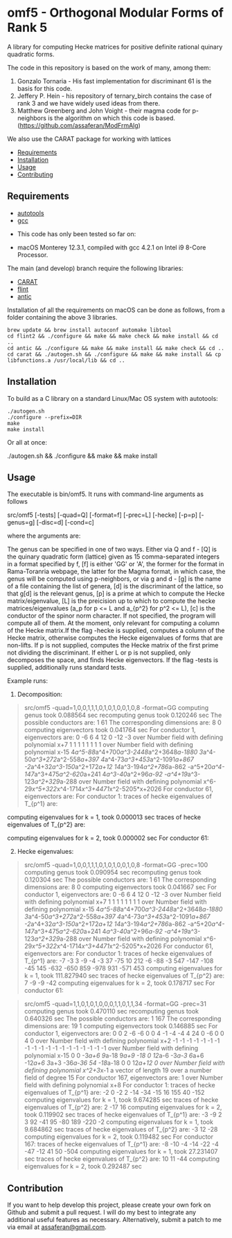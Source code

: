 omf5 - Orthogonal Modular Forms of Rank 5
=========================================

A library for computing Hecke matrices for positive definite rational quinary quadratic forms.

The code in this repository is based on the work of many, among them:

1. Gonzalo Tornaria - His fast implementation for discriminant 61 is the basis for this code.
2. Jeffery P. Hein - his repository of ternary_birch contains the case of rank 3 and we have widely used ideas from there.
3. Matthew Greenberg and John Voight - their magma code for p-neighbors is the algorithm on which this code is based. (https://github.com/assaferan/ModFrmAlg)

We also use the CARAT package for working with lattices

- [Requirements](#requirements)
- [Installation](#installation)
- [Usage](#usage)
- [Contributing](#contribution)

## Requirements

- [autotools](https://www.gnu.org/software/automake/manual/html_node/Autotools-Introduction.html)
- [gcc](https://gcc.gnu.org/)

* This code has only been tested so far on:
- macOS Monterey 12.3.1, compiled with gcc 4.2.1 on Intel i9 8-Core Processor.

The main (and develop) branch require the following libraries:

- [CARAT](https://github.com/lbfm-rwth/carat)
- [flint](https://github.com/wbhart/flint2)
- [antic](https://github.com/wbhart/antic)

Installation of all the requirements on macOS can be done as follows, from a folder containing the above 3 libraries.

    brew update && brew install autoconf automake libtool
    cd flint2 && ./configure && make && make check && make install && cd ..
    cd antic && ./configure && make && make install && make check && cd ..
    cd carat && ./autogen.sh && ./configure && make && make install && cp libfunctions.a /usr/local/lib && cd ..

## Installation

To build as a C library on a standard Linux/Mac OS system with autotools:

    ./autogen.sh
    ./configure --prefix=DIR
    make
    make install

Or all at once:

   ./autogen.sh && ./configure && make && make install

## Usage

The executable is bin/omf5.
It runs with command-line arguments as follows

src/omf5 [-tests] [-quad=Q] [-format=f] [-prec=L] [-hecke] [-p=p] [-genus=g] [-disc=d] [-cond=c] 

where the  arguments are:

The genus can be specified in one of two ways. Either via Q and f - 
[Q] is the quinary quadratic form (lattice) given as 15 comma-separated integers in a format specified by f,
[f] is either 'GG' or 'A', the former for the format in Rama-Toranria webpage, the latter for the Magma format,
in which case, the genus will be computed using p-neighbors, or via g and d - 
[g] is the name of a file containing the list of genera,
[d] is the discriminant of the lattice, so that g[d] is the relevant genus,
[p] is a prime at which to compute the Hecke matrix/eigenvalue, 
[L] is the preicision up to which to compute the hecke matrices/eigenvalues (a_p for p <= L and a_{p^2} for p^2 <= L),
[c] is the conductor of the spinor norm character. If not specified, the program will compute all of them. At the moment, only relevant for computing a column of the Hecke matrix.If the flag -hecke is supplied, computes a column of the Hecke matrix, otherwise computes the Hecke eigenvalues of forms that are non-lifts. If p is not supplied, computes the Hecke matrix of the first prime not dividing the discriminant.
If either L or p is not supplied, only decomposes the space, and finds Hecke eigenvectors.
If the flag -tests is supplied, additionally runs standard tests.
    
Example runs:

1. Decomposition:
> src/omf5 -quad=1,0,0,1,1,1,0,1,0,1,0,0,1,0,8 -format=GG
computing genus took 0.088564 sec
recomputing genus took 0.120246 sec
The possible conductors are: 
1 61 
The corresponding dimensions are: 8 0 
computing eigenvectors took 0.041764 sec
For conductor 1, eigenvectors are:
0 -6 6 4 12 0 -12 -3 over Number field with defining polynomial x+7
1 1 1 1 1 1 1 1 over Number field with defining polynomial x-15
4*a^5-88*a^4+700*a^3-2448*a^2+3648*a-1880 3*a^4-50*a^3+272*a^2-558*a+397 4*a^4-73*a^3+453*a^2-1091*a+867 -2*a^4+32*a^3-150*a^2+172*a+12 14*a^3-194*a^2+786*a-862 -a^5+20*a^4-147*a^3+475*a^2-620*a+241 4*a^3-40*a^2+96*a-92 -a^4+19*a^3-123*a^2+329*a-288 over Number field with defining polynomial x^6-29*x^5+322*x^4-1714*x^3+4471*x^2-5205*x+2026
For conductor 61, eigenvectors are:
For conductor 1:
traces of hecke eigenvalues of T_{p^1} are:

computing eigenvalues for k = 1, took 0.000013 sec
traces of hecke eigenvalues of T_{p^2} are:

computing eigenvalues for k = 2, took 0.000002 sec
For conductor 61:

2. Hecke eigenvalues:
> src/omf5 -quad=1,0,0,1,1,1,0,1,0,1,0,0,1,0,8 -format=GG -prec=100
computing genus took 0.090954 sec
recomputing genus took 0.120304 sec
The possible conductors are: 
1 61 
The corresponding dimensions are: 8 0 
computing eigenvectors took 0.041667 sec
For conductor 1, eigenvectors are:
0 -6 6 4 12 0 -12 -3 over Number field with defining polynomial x+7
1 1 1 1 1 1 1 1 over Number field with defining polynomial x-15
4*a^5-88*a^4+700*a^3-2448*a^2+3648*a-1880 3*a^4-50*a^3+272*a^2-558*a+397 4*a^4-73*a^3+453*a^2-1091*a+867 -2*a^4+32*a^3-150*a^2+172*a+12 14*a^3-194*a^2+786*a-862 -a^5+20*a^4-147*a^3+475*a^2-620*a+241 4*a^3-40*a^2+96*a-92 -a^4+19*a^3-123*a^2+329*a-288 over Number field with defining polynomial x^6-29*x^5+322*x^4-1714*x^3+4471*x^2-5205*x+2026
For conductor 61, eigenvectors are:
For conductor 1:
traces of hecke eigenvalues of T_{p^1} are:
-7 -3 3 -9 -4 -3 37 -75 10 212 -6 -88 -3 547 -147 -108 -45 145 -632 -650 859 -978 931 -571 453 
computing eigenvalues for k = 1, took 111.827940 sec
traces of hecke eigenvalues of T_{p^2} are:
7 -9 -9 -42 
computing eigenvalues for k = 2, took 0.178717 sec
For conductor 61:

> src/omf5 -quad=1,1,0,1,0,1,0,0,0,1,1,0,1,1,34 -format=GG -prec=31  
computing genus took 0.470110 sec
recomputing genus took 0.640326 sec
The possible conductors are: 
1 167 
The corresponding dimensions are: 19 1 
computing eigenvectors took 0.146885 sec
For conductor 1, eigenvectors are:
0 0 2 -6 -6 0 0 4 -1 -4 -4 4 24 0 -6 0 0 4 0 over Number field with defining polynomial x+2
-1 -1 -1 -1 -1 -1 -1 -1 -1 -1 -1 -1 -1 -1 -1 -1 -1 -1 -1 over Number field with defining polynomial x-15
0 0 -3*a+6 9*a-18 9*a+9 -18 0 12*a-6 -3*a-3 6*a+6 -12*a+6 3*a+3 -36*a-36 54 -18*a-18 0 0 12*a+12 0 over Number field with defining polynomial x^2+3*x-1
a vector of length 19 over a number field of degree 15
For conductor 167, eigenvectors are:
1 over Number field with defining polynomial x+8
For conductor 1:
traces of hecke eigenvalues of T_{p^1} are:
-2 0 -2 2 -14 -34 -15 16 155 40 -152 
computing eigenvalues for k = 1, took 9.674285 sec
traces of hecke eigenvalues of T_{p^2} are:
2 -17 16 
computing eigenvalues for k = 2, took 0.119902 sec
traces of hecke eigenvalues of T_{p^1} are:
-3 -9 2 3 92 -41 95 -80 189 -220 -2 
computing eigenvalues for k = 1, took 9.684862 sec
traces of hecke eigenvalues of T_{p^2} are:
-3 12 -28 
computing eigenvalues for k = 2, took 0.119482 sec
For conductor 167:
traces of hecke eigenvalues of T_{p^1} are:
-8 -10 -4 -14 -22 -4 -47 -12 41 50 -504 
computing eigenvalues for k = 1, took 27.231407 sec
traces of hecke eigenvalues of T_{p^2} are:
10 11 -44 
computing eigenvalues for k = 2, took 0.292487 sec

## Contribution

If you want to help develop this project, please create your own fork on Github and submit a pull request. I will do my best to integrate any additional useful features as necessary. Alternatively, submit a patch to me via email at assaferan@gmail.com.
